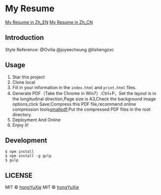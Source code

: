 # My Resume

[My Resume in Zh_EN](https://hongyuxie.github.io/MyResume_EN/)
[My Resume in Zh_CN](https://hongyuxie.github.io/MyResume_CN/)

## Introduction

Style Reference: @Ovilia @joyeecheung @lishengzxc

## Usage

1. Star this project
1. Clone local
1. Fill in your information in the `index.html` and `print.html` files.
1. Generate PDF（Take the Chrome in Win7）:Ctrl+P，Set the layout is in the longitudinal direction,Page size is A3,Check the background image options,click Save;Compress this PDF file,recommend online compression tools[smallpdf](http://smallpdf.com/cn/compress-pdf);Put the compressed  PDF files in the root directory.
1. Deployment And Online
1. Enjoy it!

## Development

```
$ npm install
$ npm install -g gulp
$ gulp
```

## LICENSE

MIT © [hongYuXie](https://github.com/hongyuXie/MyResume_EN.git)
MIT © [hongYuXie](https://github.com/hongyuXie/MyResume_CN.git)
